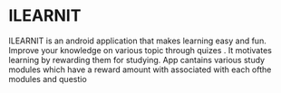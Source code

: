 # ILEARNIT
ILEARNIT is an android application that makes learning easy and fun.
Improve your knowledge on various topic through quizes . It motivates learning by rewarding them for studying.
App cantains various study modules which have a reward amount with associated with each ofthe modules and questio
